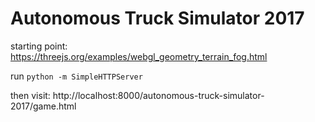 # Autonomous Truck Simulator 2017

starting point: https://threejs.org/examples/webgl_geometry_terrain_fog.html

run `python -m SimpleHTTPServer`

then visit: http://localhost:8000/autonomous-truck-simulator-2017/game.html

